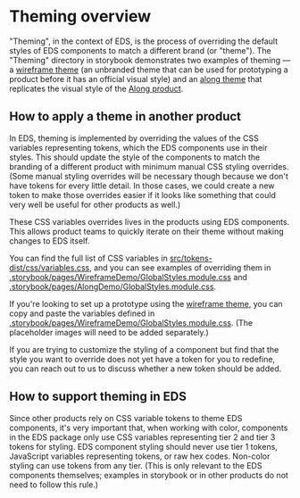 # Theming overview

"Theming", in the context of EDS, is the process of overriding the default styles of EDS components to match a different brand (or "theme"). The "Theming" directory in storybook demonstrates two examples of theming — a [wireframe theme](./?path=/story/pages-theming-wireframedemo--default) (an unbranded theme that can be used for prototyping a product before it has an official visual style) and an [along theme](./?path=/story/pages-theming-alongdemo--default) that replicates the visual style of the [Along product](https://app.along.org/).

## How to apply a theme in another product

In EDS, theming is implemented by overriding the values of the CSS variables representing tokens, which the EDS components use in their styles. This should update the style of the components to match the branding of a different product with minimum manual CSS styling overrides. (Some manual styling overrides will be necessary though because we don't have tokens for every little detail. In those cases, we could create a new token to make those overrides easier if it looks like something that could very well be useful for other products as well.)

These CSS variables overrides lives in the products using EDS components. This allows product teams to quickly iterate on their theme without making changes to EDS itself.

You can find the full list of CSS variables in [src/tokens-dist/css/variables.css](https://github.com/chanzuckerberg/edu-design-system/blob/main/src/tokens-dist/css/variables.css), and you can see examples of overriding them in [.storybook/pages/WireframeDemo/GlobalStyles.module.css](https://github.com/chanzuckerberg/edu-design-system/blob/main/.storybook/pages/WireframeDemo/GlobalStyles.module.css) and [.storybook/pages/AlongDemo/GlobalStyles.module.css](https://github.com/chanzuckerberg/edu-design-system/blob/main/.storybook/pages/AlongDemo/GlobalStyles.module.css).

If you're looking to set up a prototype using the [wireframe theme](./?path=/story/pages-theming-wireframedemo--default), you can copy and paste the variables defined in [.storybook/pages/WireframeDemo/GlobalStyles.module.css](https://github.com/chanzuckerberg/edu-design-system/blob/main/.storybook/pages/WireframeDemo/GlobalStyles.module.css). (The placeholder images will need to be added separately.)

If you are trying to customize the styling of a component but find that the style you want to override does not yet have a token for you to redefine, you can reach out to us to discuss whether a new token should be added.

## How to support theming in EDS

Since other products rely on CSS variable tokens to theme EDS components, it's very important that, when working with color, components in the EDS package only use CSS variables representing tier 2 and tier 3 tokens for styling. EDS component styling should never use tier 1 tokens, JavaScript variables representing tokens, or raw hex codes. Non-color styling can use tokens from any tier. (This is only relevant to the EDS components themselves; examples in storybook or in other products do not need to follow this rule.)
